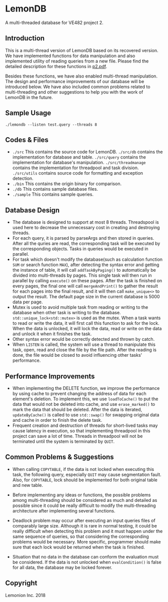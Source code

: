 # LemonDB
A multi-threaded database for VE482 project 2.

## Introduction

This is a multi-thread version of LemonDB based on its recovered version. We have implemented functions for data manipulation and also implemented utility of reading queries from a new file. Please find the detailed description for these functions in [p2.pdf](./p2.pdf).

Besides these functions, we have also enabled multi-thread manipulation. The design and performance improvements of our database will be introduced below. We have also included common problems related to multi-threading and other suggestions to help you with the work of LemonDB in the future.

## Sample Usage

`./lemondb --listen test.query --threads 8` 

## Codes & Files

- `./src`
   This contains the source code for LemonDB. `./src/db` contains the implementation for database and table. `./src/query` contains the implementation for database's manipulation. `./src/threadmanage` contains the implementation for threadpool and task division. `./src/utils` contains source code for formatting and exception detection.
- `./bin`
   This contains the origin binary for comparison.
- `./db`
   This contains sample database files.
- `./sample`
   This contains sample queries.

## Database Design
- The database is designed to support at most 8 threads. Threadspool is used here to decrease the unnecessary cost in creating and destroying threads.
- For each query, it is parsed by parseArgs and then stored in queries. After all the quries are read, the corresponding task will be executed by the corresponding objects. Tasks in queries would be executed in parallel.
- For task which doesn't modify the database(such as calculation function `SUM` or search function `MAX`), after detecting the syntax error and getting the instance of table, it will call `addTaskByPaging()` to automatically be divided  into multi-threads by pages. This single task will then run in parallel by calling `execute()` on these pages. After the task is finished on every pages, the final one will call `mergeAndPrint()` to gather the result for each pages into the final result, and it will then call `make_unique<>` to output the result. The default page size in the current database is 5000 data per page.
- Mutex is used to avoid multiple task from reading or writing to the database when other task is writing to the database. `std::unique_lock<std::mutex>` is used as the mutex. When a task wants to read or write the data, it will first call this function to ask for the lock. When the data is unlocked, it will lock the data, read or write on the data and unlock it when it finishes the task.
- Other syntax error would be correctly detected and thrown by catch.
- When `LISTEN` is called, the system will use a thread to manipulate this task, open, read and close the file by the file path. After the reading is done, the file would be closed to avoid influencing other tasks' performance.

## Performance Improvements
- When implementing the DELETE function, we improve the performance by using cache to prevent changing the address of data for each element's deletion. To implement this, we use `loadToCache()` to put the data that would not be deleted into cache, and use `erase_marked()` to mark the data that should be deleted. After the data is iterated, `updateByCache()` is called to use `std::swap()` for swapping original data and cache in order to finish the delete task.
- ​Frequent creation and destruction of threads for short-lived tasks may cause latency in execution, so that implementing threadpool in this project can save a lot of time. Threads in threadpool will not be terminated until the system is terminated by `QUIT`.

## Common Problems & Suggestions
- When calling `COPYTABLE`, if the data is not locked when executing this task, the following query, especially `QUIT` may cause segmentation fault. Also, for `COPYTABLE`, lock should be implemented for both original table and new table.


- Before implementing any ideas or functions, the possible problems among multi-threading should be considered as much and detailed as possible since it could be really difficult to modify the multi-threading architecture after implementing several functions.
- Deadlock problem may occur after executing an input queries files of  comparably large size. Although it is rare in normal testing, it could be really difficult when detecting this problem and it must happen under the same sequence of queries, so that considering the corresponding problems would be necessary. More specific, programmer should make sure that each lock would be returned when the task is finished.
- Situation that no data in the database can conform the evaluation must be considered. If the data is not unlocked when `evalCondition()` is false for all data, the database may be locked forever.



## Copyright

Lemonion Inc. 2018
